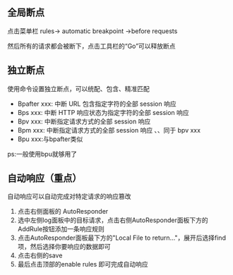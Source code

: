 ## 全局断点

点击菜单栏 rules-> automatic breakpoint  ->before requests

然后所有的请求都会被断下，点击工具栏的“Go”可以释放断点

## 独立断点

使用命令设置独立断点，可以统配、包含、精准匹配

- Bpafter xxx: 中断  URL  包含指定字符的全部  session  响应
- Bps xxx: 中断 HTTP 响应状态为指定字符的全部 session 响应
- Bpv xxx: 中断指定请求方式的全部  session  响应
- Bpm xxx: 中断指定请求方式的全部  session  响应 、、同于 bpv xxx
- Bpu xxx:与bpafter类似

ps:一般使用bpu就够用了

## 自动响应（重点）

自动响应可以自动完成对特定请求的响应篡改

1. 点击右侧面板的 AutoResponder
2. 选中左侧log面板中的目标请求，点击右侧AutoResponder面板下方的AddRule按钮添加一条响应规则
3. 点击AutoResponder面板最下方的"Local File to return..."，展开后选择find项，然后选择你要响应的数据即可
4. 点击右侧的save
5. 最后点击顶部的enable rules 即可完成自动响应
